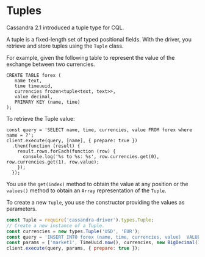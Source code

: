 # Tuples

Cassandra 2.1 introduced a tuple type for CQL.

A tuple is a fixed-length set of typed positional fields. With the driver, you retrieve and store tuples using the 
`Tuple` class.

For example, given the following table to represent the value of the exchange between two currencies.

```
CREATE TABLE forex (
   name text,
   time timeuuid,
   currencies frozen<tuple<text, text>>,
   value decimal,
   PRIMARY KEY (name, time)
);
```

To retrieve the Tuple value:

```
const query = 'SELECT name, time, currencies, value FROM forex where name = ?';
client.execute(query, [name], { prepare: true })
  .then(function (result) {
    result.rows.forEach(function (row) {
      console.log('%s to %s: %s', row.currencies.get(0), row.currencies.get(1), row.value);
    });
  });
```

You use the `get(index)` method to obtain the value at any position or the `values()` method to obtain an `Array`
representation of the `Tuple`.

To create a new `Tuple`, you use the constructor providing the values as parameters.

```javascript
const Tuple = require('cassandra-driver').types.Tuple;
// Create a new instance of a Tuple.
const currencies = new types.Tuple('USD', 'EUR');
const query = 'INSERT INTO forex (name, time, currencies, value)  VALUES (?, ?, ?, ?)';
const params = ['market1', TimeUuid.now(), currencies, new BigDecimal(1, 0)];
client.execute(query, params, { prepare: true });
```